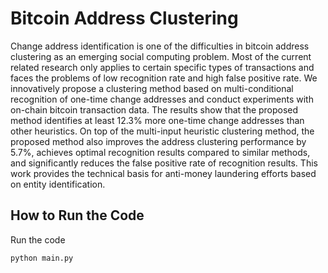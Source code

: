 # Bitcoin Address Clustering
Change address identification is one of the difficulties in bitcoin address clustering as an emerging social computing problem. Most of the current related research only applies to certain specific types of transactions and faces the problems of low recognition rate and high false positive rate. We innovatively propose a clustering method based on multi-conditional recognition of one-time change addresses and conduct experiments with on-chain bitcoin transaction data. The results show that the proposed method identifies at least 12.3\% more one-time change addresses than other heuristics. On top of the multi-input heuristic clustering method, the proposed method also improves the address clustering performance by 5.7\%, achieves optimal recognition results compared to similar methods, and significantly reduces the false positive rate of recognition results. This work provides the technical basis for anti-money laundering efforts based on entity identification.

## How to Run the Code
Run the code 

`python main.py` 
